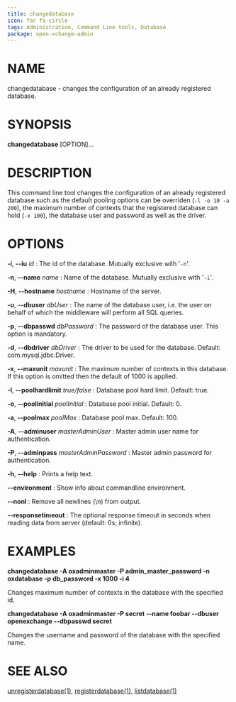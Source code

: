 ```yaml
---
title: changedatabase
icon: far fa-circle
tags: Administration, Command Line tools, Database
package: open-xchange-admin
---
```


# NAME

changedatabase - changes the configuration of an already registered database.

# SYNOPSIS

**changedatabase** [OPTION]...

# DESCRIPTION

This command line tool changes the configuration of an already registered database such as the default pooling options can be overriden (`-l -o 10 -a 200`), the maximum number of contexts that the registered database can hold (`-x 100`), the database user and password as well as the driver.

# OPTIONS

**-i**, **--iu** *id*
: The id of the database. Mutually exclusive with '`-n`'.

**-n**, **--name** *name*
: Name of the database. Mutually exclusive with '`-i`'.

**-H**, **--hostname** *hostname*
: Hostname of the server.

**-u**, **--dbuser** *dbUser*
: The name of the database user, i.e. the user on behalf of which the middleware will perform all SQL queries.

**-p**, **--dbpasswd** *dbPassword*
: The password of the database user. This option is mandatory.

**-d**, **--dbdriver** *dbDriver*
: The driver to be used for the database. Default: com.mysql.jdbc.Driver.

**-x**, **--maxunit** *maxunit*
: The maximum number of contexts in this database. If this option is omitted then the default of 1000 is applied.

**-l**, **--poolhardlimit** *true/false*
: Database pool hard limit. Default: true.

**-o**, **--poolinitial** *poolInitial*
: Database pool initial. Default: 0.

**-a**, **--poolmax** *poolMax*
: Database pool max. Default: 100.

**-A**, **--adminuser** *masterAdminUser*
: Master admin user name for authentication.

**-P**, **--adminpass** *masterAdminPassword*
: Master admin password for authentication.

**-h**, **--help**
: Prints a help text.

**--environment**
: Show info about commandline environment.

**--nonl**
: Remove all newlines (\\n) from output.

**--responsetimeout**
: The optional response timeout in seconds when reading data from server (default: 0s; infinite).

# EXAMPLES

**changedatabase -A oxadminmaster -P admin_master_password -n oxdatabase -p db_password -x 1000 -i 4**

Changes maximum number of contexts in the database with the specified id.

**changedatabase -A oxadminmaster -P secret --name foobar --dbuser openexchange --dbpasswd secret**

Changes the username and password of the database with the specified name.

# SEE ALSO

[unregisterdatabase(1)](unregisterdatabase), [registerdatabase(1)](registerdatabase), [listdatabase(1)](listdatabase)

